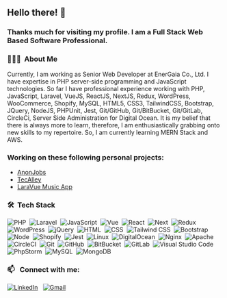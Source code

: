 ## Hello there! 👋
### Thanks much for visiting my profile. I am a Full Stack Web Based Software Professional.

### 👨🏻‍💻 &nbsp;About Me

Currently, I am working as Senior Web Developer at EnerGaia Co., Ltd. I have expertise in PHP server-side programming and JavaScript technologies. So far I have professional experience working with PHP, JavaScript, Laravel, VueJS, ReactJS, NextJS, Redux, WordPress, WooCommerce, Shopify, MySQL, HTML5, CSS3, TailwindCSS, Bootstrap, JQuery, NodeJS, PHPUnit, Jest, Git/GitHub, Git/BitBucket, Git/GitLab, CircleCi, Server Side Administration for Digital Ocean. It is my belief that there is always more to learn, therefore, I am enthusiastically grabbing onto new skills to my repertoire. So, I am currently learning MERN Stack and AWS.

### Working on these following personal projects:
- [AnonJobs](https://github.com/shreyasarker/anonjobs)
- [TecAlley](https://github.com/shreyasarker/tecAlley)
- [LaraVue Music App](https://github.com/shreyasarker/laravue-music-app-frontend)

### 🛠 &nbsp;Tech Stack

![PHP](https://img.shields.io/badge/PHP-777BB4?style=flat&logo=php&logoColor=white)&nbsp;
![Laravel](https://img.shields.io/badge/Laravel-FF2D20?style=flat&logo=laravel&logoColor=white)&nbsp;
![JavaScript](https://img.shields.io/badge/-JavaScript-323330?style=flat&logo=javascript)&nbsp;
![Vue](https://img.shields.io/badge/-Vue-4fc08d?style=flat&logo=Vue.js&logoColor=fff)&nbsp;
![React](https://img.shields.io/badge/React-20232A?style=flat&logo=react&logoColor=61DAFB)&nbsp;
![Next](https://img.shields.io/badge/next.js-000000?style=flat&logo=nextdotjs&logoColor=white)&nbsp;
![Redux](https://img.shields.io/badge/Redux-593D88?style=flat&logo=redux&logoColor=white)&nbsp;
![WordPress](https://img.shields.io/badge/WordPress-%23117AC9.svg?style=flat&logo=WordPress&logoColor=white)&nbsp;
![jQuery](https://img.shields.io/badge/jQuery-0769AD?style=flat&logo=jquery&logoColor=white)&nbsp;
![HTML](https://img.shields.io/badge/HTML-239120?style=flat&logo=html5&logoColor=white)&nbsp;
![CSS](https://img.shields.io/badge/CSS-239120?&style=flat&logo=css3&logoColor=white)&nbsp;
![Tailwind CSS](https://img.shields.io/static/v1?style=flat&message=Tailwind+CSS&color=222222&logo=Tailwind+CSS&logoColor=06B6D4&label=)&nbsp;
![Bootstrap](https://img.shields.io/badge/Bootstrap-563D7C?style=flat&logo=bootstrap&logoColor=white)&nbsp;
![Node](https://img.shields.io/badge/Node.js-339933?style=flat&logo=nodedotjs&logoColor=white)&nbsp;
![Shopify](https://img.shields.io/badge/shopify-8DB543?style=flat&logo=Shopify&logoColor=white)&nbsp;
![Jest](https://img.shields.io/badge/Jest-C21325?style=flat&logo=jest&logoColor=white)&nbsp;
![Linux](https://img.shields.io/badge/Linux-FCC624?style=flat&logo=linux&logoColor=black)&nbsp;
![DigitalOcean](https://img.shields.io/badge/DigitalOcean-%230167ff.svg?style=flat&logo=digitalOcean&logoColor=white)&nbsp;
![Nginx](https://img.shields.io/badge/nginx-%23009639.svg?style=flate&logo=nginx&logoColor=white)&nbsp;
![Apache](https://img.shields.io/badge/apache-%23D42029.svg?style=flat&logo=apache&logoColor=white)&nbsp;
![CircleCI](https://img.shields.io/badge/circle%20ci-%23161616.svg?style=flat&logo=circleci&logoColor=white)&nbsp;
![Git](https://img.shields.io/badge/-Git-05122A?style=flat&logo=git)&nbsp;
![GitHub](https://img.shields.io/badge/-GitHub-05122A?style=flat&logo=github)&nbsp;
![BitBucket](https://img.shields.io/badge/Bitbucket-330F63?style=flat&logo=bitbucket&logoColor=white)&nbsp;
![GitLab](https://img.shields.io/badge/GitLab-330F63?style=flat&logo=gitlab&logoColor=white)&nbsp;
![Visual Studio Code](https://img.shields.io/badge/-Visual%20Studio%20Code-05122A?style=flat&logo=visual-studio-code&logoColor=007ACC)&nbsp;
![PhpStorm](https://img.shields.io/badge/phpstorm-143?style=flat&logo=phpstorm&logoColor=black&color=black&labelColor=darkorchid)&nbsp;
![MySQL](https://img.shields.io/badge/mysql-%2300f.svg?style=flat&logo=mysql&logoColor=white)&nbsp;
![MongoDB](https://img.shields.io/badge/MongoDB-4EA94B?style=flat&logo=mongodb&logoColor=white)&nbsp;

### 📫 &nbsp; Connect with me:


<a href="https://www.linkedin.com/in/shreyasarker"><img alt="LinkedIn" src="https://img.shields.io/badge/linkedin%20-%230077B5.svg?&style=flat&logo=linkedin&logoColor=white"/></a> &nbsp;
<a href="mailto:shreya.sarker@gmail.com"><img alt="Gmail" src="https://img.shields.io/badge/Gmail-D14836?style=flat&logo=gmail&logoColor=white" /></a> &nbsp;
